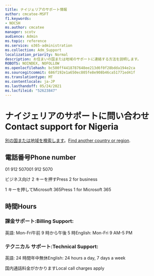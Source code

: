 ```yaml
---
title: ナイジェリアのサポート情報
author: cmcatee-MSFT
f1.keywords:
- NOCSH
ms.author: cmcatee
manager: scotv
audience: Admin
ms.topic: reference
ms.service: o365-administration
ms.collection: Adm_Support
localization_priority: Normal
description: お住まいの国または地域のサポートに連絡する方法を説明します。
ROBOTS: NOINDEX, NOFOLLOW
ms.openlocfilehash: bc500ff4418787648ee213d6f0f28bdda194e2ca
ms.sourcegitcommit: 686f192e1a650ec805fe8e908b46ca51771ed41f
ms.translationtype: MT
ms.contentlocale: ja-JP
ms.lasthandoff: 05/24/2021
ms.locfileid: "52623847"
---
```

# <a name="contact-support-for-nigeria"></a><span data-ttu-id="9d99c-103">ナイジェリアのサポートに問い合わせ</span><span class="sxs-lookup"><span data-stu-id="9d99c-103">Contact support for Nigeria</span></span>

<span data-ttu-id="9d99c-104">[別の国または地域を検索します](../../business-video/get-help-support.md)。</span><span class="sxs-lookup"><span data-stu-id="9d99c-104">[Find another country or region](../../business-video/get-help-support.md).</span></span>

## <a name="phone-number"></a><span data-ttu-id="9d99c-105">電話番号</span><span class="sxs-lookup"><span data-stu-id="9d99c-105">Phone number</span></span>
<span data-ttu-id="9d99c-106">01 912 5070</span><span class="sxs-lookup"><span data-stu-id="9d99c-106">01 912 5070</span></span>

<span data-ttu-id="9d99c-107">ビジネス向け 2 キーを押す</span><span class="sxs-lookup"><span data-stu-id="9d99c-107">Press 2 for business</span></span>

<span data-ttu-id="9d99c-108">1 キーを押してMicrosoft 365</span><span class="sxs-lookup"><span data-stu-id="9d99c-108">Press 1 for Microsoft 365</span></span>

## <a name="hours"></a><span data-ttu-id="9d99c-109">時間</span><span class="sxs-lookup"><span data-stu-id="9d99c-109">Hours</span></span>
### <a name="billing-support"></a><span data-ttu-id="9d99c-110">課金サポート:</span><span class="sxs-lookup"><span data-stu-id="9d99c-110">Billing Support:</span></span>

<span data-ttu-id="9d99c-111">英語: Mon-Fri午前 9 時から午後 5 時</span><span class="sxs-lookup"><span data-stu-id="9d99c-111">English: Mon-Fri 9 AM-5 PM</span></span>

### <a name="technical-support"></a><span data-ttu-id="9d99c-112">テクニカル サポート:</span><span class="sxs-lookup"><span data-stu-id="9d99c-112">Technical Support:</span></span>

<span data-ttu-id="9d99c-113">英語: 24 時間年中無休</span><span class="sxs-lookup"><span data-stu-id="9d99c-113">English: 24 hours a day, 7 days a week</span></span>

<span data-ttu-id="9d99c-114">国内通話料金がかかります</span><span class="sxs-lookup"><span data-stu-id="9d99c-114">Local call charges apply</span></span>
